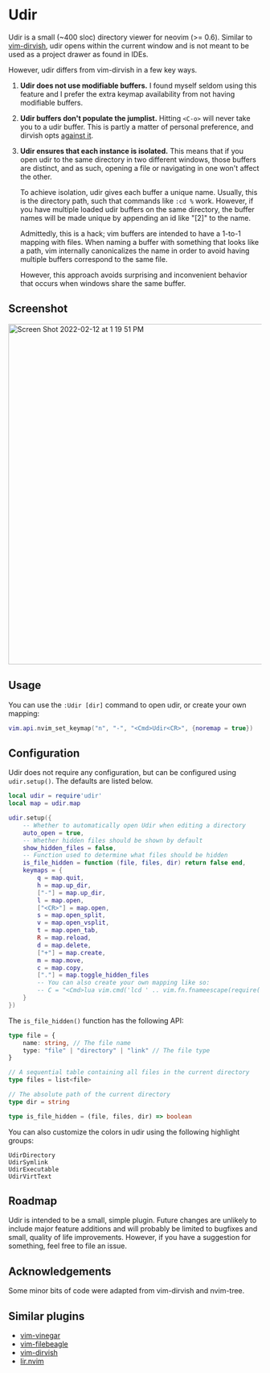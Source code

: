# Udir

Udir is a small (~400 sloc) directory viewer for neovim (>= 0.6). Similar to
[vim-dirvish](https://github.com/justinmk/vim-dirvish), udir opens within the
current window and is not meant to be used as a project drawer as found in IDEs.

However, udir differs from vim-dirvish in a few key ways.

1) **Udir does not use modifiable buffers.** I found myself seldom using this
   feature and I prefer the extra keymap availability from not having modifiable
   buffers.

2) **Udir buffers don't populate the jumplist.**  Hitting `<C-o>` will never take
   you to a udir buffer. This is partly a matter of personal preference, and dirvish
   opts [against it](https://github.com/justinmk/vim-dirvish/issues/110).

3) **Udir ensures that each instance is isolated.** This means that if you open
   udir to the same directory in two different windows, those buffers are distinct,
   and as such, opening a file or navigating in one won't affect the other.
   
   To achieve isolation, udir gives each buffer a unique name. Usually, this is
   the directory path, such that commands like `:cd %` work. However, if you have
   multiple loaded udir buffers on the same directory, the buffer names will be made
   unique by appending an id like "[2]" to the name.
   
   Admittedly, this is a hack; vim buffers are intended to have a 1-to-1 mapping
   with files. When naming a buffer with something that looks like a path, vim
   internally canonicalizes the name in order to avoid having multiple buffers
   correspond to the same file.
   
   However, this approach avoids surprising and inconvenient behavior that occurs
   when windows share the same buffer.

## Screenshot
<img width="676" alt="Screen Shot 2022-02-12 at 1 19 51 PM" src="https://user-images.githubusercontent.com/54521218/153728813-bcad4cb8-3494-482f-be05-7032f35fed81.png">

## Usage

You can use the `:Udir [dir]` command to open udir, or create your own mapping:
``` lua
vim.api.nvim_set_keymap("n", "-", "<Cmd>Udir<CR>", {noremap = true})
```


## Configuration

Udir does not require any configuration, but can be configured using `udir.setup()`.
The defaults are listed below.

```lua
local udir = require'udir'
local map = udir.map

udir.setup({
	-- Whether to automatically open Udir when editing a directory
	auto_open = true,
	-- Whether hidden files should be shown by default
	show_hidden_files = false,
	-- Function used to determine what files should be hidden
	is_file_hidden = function (file, files, dir) return false end, 
	keymaps = {
		q = map.quit,
		h = map.up_dir,
		["-"] = map.up_dir,
		l = map.open,
		["<CR>"] = map.open,
		s = map.open_split,
		v = map.open_vsplit,
		t = map.open_tab,
		R = map.reload,
		d = map.delete,
		["+"] = map.create,
		m = map.move,
		c = map.copy,
		["."] = map.toggle_hidden_files
		-- You can also create your own mapping like so:
		-- C = "<Cmd>lua vim.cmd('lcd ' .. vim.fn.fnameescape(require('udir.store').get().cwd))<Bar>pwd<CR>",
	}
})
```

The `is_file_hidden()` function has the following API:
```typescript
type file = {
	name: string, // The file name
	type: "file" | "directory" | "link" // The file type
}

// A sequential table containing all files in the current directory
type files = list<file>

// The absolute path of the current directory
type dir = string

type is_file_hidden = (file, files, dir) => boolean
```

You can also customize the colors in udir using the following highlight groups:
```
UdirDirectory
UdirSymlink
UdirExecutable
UdirVirtText
```

## Roadmap

Udir is intended to be a small, simple plugin. Future changes are unlikely to
include major feature additions and will probably be limited to bugfixes and
small, quality of life improvements. However, if you have a suggestion for
something, feel free to file an issue.

## Acknowledgements

Some minor bits of code were adapted from vim-dirvish and nvim-tree.

## Similar plugins

- [vim-vinegar](https://github.com/tpope/vim-vinegar)
- [vim-filebeagle](https://github.com/jeetsukumaran/vim-filebeagle)
- [vim-dirvish](https://github.com/justinmk/vim-dirvish)
- [lir.nvim](https://github.com/tamago324/lir.nvim)
